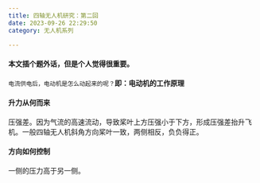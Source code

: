 ```yaml
---
title: 四轴无人机研究：第二回
date: 2023-09-26 22:29:50
category: 无人机系列

---
```


#### 本文插个题外话，但是个人觉得很重要。
`电流供电后，电动机是怎么动起来的呢？`**即：电动机的工作原理**


#### 升力从何而来
压强差。因为气流的高速流动，导致桨叶上方压强小于下方，形成压强差抬升飞机。一般四轴无人机斜角方向桨叶一致，两侧相反，负负得正。

#### 方向如何控制
一侧的压力高于另一侧。



